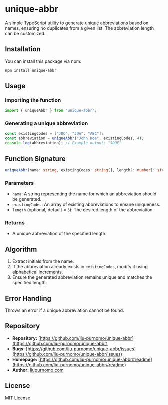 # unique-abbr

A simple TypeScript utility to generate unique abbreviations based on names, ensuring no duplicates from a given list. The abbreviation length can be customized.

## Installation

You can install this package via npm:

```sh
npm install unique-abbr
```

## Usage

### Importing the function

```ts
import { uniqueAbbr } from "unique-abbr";
```

### Generating a unique abbreviation

```ts
const existingCodes = ["JDO", "JDA", "ABC"];
const abbreviation = uniqueAbbr("John Doe", existingCodes, 4);
console.log(abbreviation); // Example output: "JDOE"
```

## Function Signature

```ts
uniqueAbbr(nama: string, existingCodes: string[], length?: number): string;
```

### Parameters
- `nama`: A string representing the name for which an abbreviation should be generated.
- `existingCodes`: An array of existing abbreviations to ensure uniqueness.
- `length` (optional, default = `3`): The desired length of the abbreviation.

### Returns
- A unique abbreviation of the specified length.

## Algorithm
1. Extract initials from the name.
2. If the abbreviation already exists in `existingCodes`, modify it using alphabetical increments.
3. Ensure the generated abbreviation remains unique and matches the specified length.

## Error Handling
Throws an error if a unique abbreviation cannot be found.

## Repository

- **Repository:** [https://github.com/liu-purnomo/unique-abbr](https://github.com/liu-purnomo/unique-abbr)
- **Bugs:** [https://github.com/liu-purnomo/unique-abbr/issues](https://github.com/liu-purnomo/unique-abbr/issues)
- **Homepage:** [https://github.com/liu-purnomo/unique-abbr#readme](https://github.com/liu-purnomo/unique-abbr#readme)
- **Author:** [liupurnomo.com](https://liupurnomo.com)

## License

MIT License